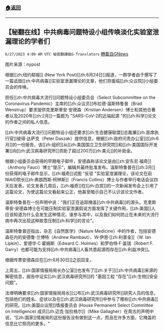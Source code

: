 ###  [:house:返回](README.md)
---


## 【秘翻在线】中共病毒问题特设小组传唤淡化实验室泄漏理论的学者们
`6/27/2023 4:09 AM UTC 秘密翻譯組G-Translators` [轉載自GNews](https://gnews.org/articles/1415340)

图片来源：nypost 

根据[[zh:纽约邮报]] (New York Post)[[zh:6月24日]]报道，一群学者由于撰写了一篇诋毁[[zh:中共病毒]]实验室泄漏理论的文章，他们将面临[[zh:众议院]]小组委员会的传唤。

担任[[zh:中共病毒大流行]]问题特设小组委员会（Select Subcommittee on the Coronavirus Pandemic）主席的[[zh:众议员]]布拉德·温斯特鲁普（Brad Wenstrup）要求提供克里斯蒂安·安德森（Kristian Andersen）博士和其他合著者以及2020年[[zh:2月]]一篇题为 "SARS-CoV-2的近端起源 "的[[zh:科学]]论文的作者之间的私人信息。

[[zh:中共病毒大流行]]问题特设小组还要求[[zh:生态健康联盟]]总裁兼[[zh:首席执行官]]彼得·达萨克（Peter Daszak）提供信息，根据[[zh:政府问责办公室]][[zh:6月]]的一份报告，该[[zh:组织]]从[[zh:美国国立卫生研究院]]和[[zh:美国国际开发署]]向[[zh:武汉病毒研究所]]资助了超过200万[[zh:美元]]的补助金。

根据小组委员会获得的早期电子邮件，安德森称该论文是由[[zh:安东尼·福奇]]（Anthony Fauci）博士“提示“，编辑并最终批准发布。温斯特鲁普在[[zh:3月]]份获得的电子邮件显示，[[zh:福奇]]试图 "反驳 "实验室泄漏理论，该论文在前NIAID院长[[zh:弗朗西斯·柯林斯]]（Francis Collins）博士与作者举行电话会议四天后发表。论文发表几周后，[[zh:福奇]]在[[zh:白宫]]的一次新闻发布会上引用了这篇论文，为使这篇论文看起来公正，他甚至暗示自己不认识该论文作者。

温斯特鲁普在一份声明中说："我们正在追踪掩盖[[zh:中共病毒]]的源头。克里斯蒂安·安德森博士在可能压制实验室泄漏假说方面发挥了关键作用，[[zh:美国]]人应该知道为什么会发生这种情况，谁参与其中，以及我们如何防止在未来的大流行病中再次出现这种故意压制[[zh:科学]]的言论"。

温斯特鲁普还指出，杂志《自然医学》（Nature Medicine）中的作者，包括安德森在内的安德鲁·兰博特（Andrew Rambaut）、W·伊恩·[[zh:利普金]]（W. Ian Lipkin）、爱德华·C·霍姆斯（Edward C. Holmes）和罗伯特·F·盖瑞（Robert F. Garry）也都可能为支持[[zh:中共病毒]]人畜共患起源而存在[[zh:利益冲突]]。

根据传票安德森应在[[zh:6月30日]]之前回复。

上周五，[[zh:国家情报局局长办公室]]也发布了[[zh:关于]][[zh:中共病毒]]来源的解密信息，报告中证实[[zh:武汉病毒研究所]]的 "基因工程 "存在"[[zh:生物]]安全问题"。

法律明确要求[[zh:国家情报局局长]]公布[[zh:武汉病毒研究所]]研究人员的信息，包括他们的姓名、症状以及在[[zh:武汉病毒研究所]]中参与了哪些[[zh:中共病毒]]的研究。[[zh:美国众议院]]情报委员会 (House Permanent Select Committee on Intelligence) 成员[[zh:迈克·加拉格尔]]（Mike Gallagher）在周五的声明中说，“[[zh:国家]]情报局的这份报告没有做到这一点，而且在许多方面，它掩盖的信息比它照亮的更多。"
